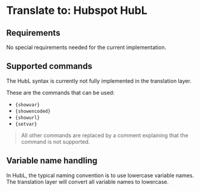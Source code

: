 # Translate to: Hubspot HubL

## Requirements

No special requirements needed for the current implementation.

## Supported commands

The HubL syntax is currently not fully implemented in the translation layer.

These are the commands that can be used:

- `{showvar}`
- `{showencoded}`
- `{showurl}`
- `{setvar}`

> All other commands are replaced by a comment explaining that the command 
> is not supported.

## Variable name handling

In HubL, the typical naming convention is to use lowercase variable
names. The translation layer will convert all variable names to lowercase.
